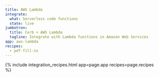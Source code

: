 ```yaml
---
title: AWS Lambda
integrate:
  what: Serverless code functions
  state: live
jumbotron:
  title: Cerb + AWS Lambda
  tagline: Integrate with Lambda functions in Amazon Web Services
app: aws-lambda
recipes:
  - pdf-fill-in
---
```


{% include integration_recipes.html app=page.app recipes=page.recipes %}